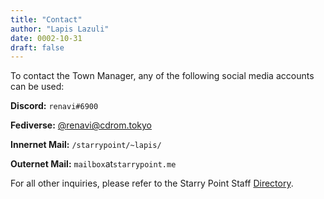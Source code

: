 ```yaml
---
title: "Contact"
author: "Lapis Lazuli"
date: 0002-10-31
draft: false
---
```


To contact the Town Manager, any of the following social media accounts can be used:

**Discord:** `renavi#6900`

**Fediverse:** [@renavi@cdrom.tokyo](https://cdrom.tokyo/renavi)

**Innernet Mail:** `/starrypoint/~lapis/`

**Outernet Mail:** `mailbox`at`starrypoint.me`

For all other inquiries, please refer to the Starry Point Staff [Directory](https://self.starrypoint.me).
